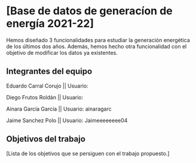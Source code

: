 # [Base de datos de generacíon de energía 2021-22]

Hemos diseñado 3 funcionalidades para estudiar la generación energética de los últimos dos años. Además, hemos hecho otra funcionalidad con el objetivo de modificar los datos ya existentes.


## Integrantes del equipo

Eduardo Carral Corujo || 
Usuario: 

Diego Frutos Roldán ||
Usuario: 

Ainara García García ||
Usuario: ainaragarc

Jaime Sanchez Polo ||
Usuario: Jaimeeeeeeee04


## Objetivos del trabajo

[Lista de los objetivos que se persiguen con el trabajo propuesto.]
